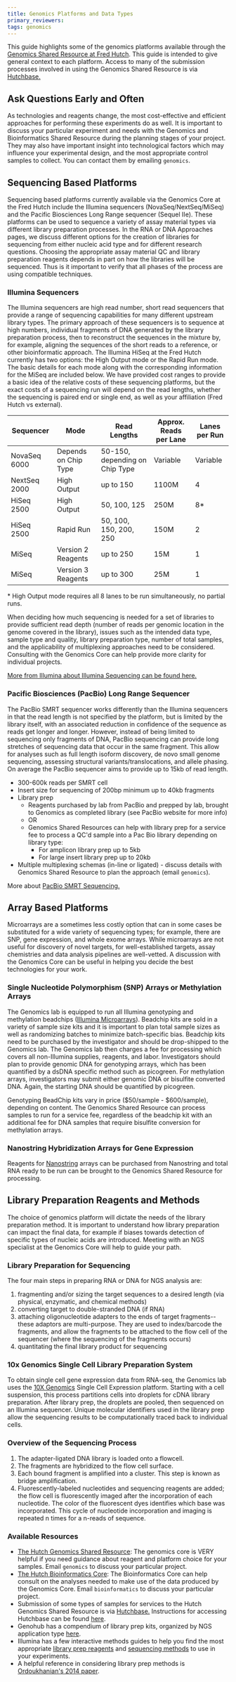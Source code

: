 ```yaml
---
title: Genomics Platforms and Data Types
primary_reviewers:
tags: genomics
---
```


This guide highlights some of the genomics platforms available through the [Genomics Shared Resource at Fred Hutch](https://www.fredhutch.org/en/research/shared-resources/core-facilities/genomics-bioinformatics.html).  This guide is intended to give general context to each platform.  Access to many of the submission processes involved in using the Genomics Shared Resource is via [Hutchbase.](https://hutchbase.fhcrc.org/base2/)

## Ask Questions Early and Often

As technologies and reagents change, the most cost-effective and efficient approaches for performing these experiments do as well.  It is important to discuss your particular experiment and needs with the Genomics and Bioinformatics Shared Resource during the planning stages of your project.  They may also have important insight into technological factors which may influence your experimental design, and the most appropriate control samples to collect. You can contact them by emailing `genomics`.  

## Sequencing Based Platforms
Sequencing based platforms currently available via the Genomics Core at the Fred Hutch include the Illumina sequencers (NovaSeq/NextSeq/MiSeq) and the Pacific Biosciences Long Range sequencer (Sequel IIe).  These platforms can be used to sequence a variety of assay material types via different library preparation processes. In the RNA or DNA Approaches pages, we discuss different options for the creation of libraries for sequencing from either nucleic acid type and for different research questions.  Choosing the appropriate assay material QC and library preparation reagents depends in part on how the libraries will be sequenced.  Thus is it important to verify that all phases of the process are using compatible techniques.  

### Illumina Sequencers
The Illumina sequencers are high read number, short read sequencers that provide a range of sequencing capabilities for many different upstream library types. The primary approach of these sequencers is to sequence at high numbers, individual fragments of DNA generated by the library preparation process, then to reconstruct the sequences in the mixture by, for example, aligning the sequences of the short reads to a reference, or other bioinformatic approach. The Illumina HiSeq at the Fred Hutch currently has two options:  the High Output mode or the Rapid Run mode.  The basic details for each mode along with the corresponding information for the MiSeq are included below.  We have provided cost ranges to provide a basic idea of the relative costs of these sequencing platforms, but the exact costs of a sequencing run will depend on the read lengths, whether the sequencing is paired end or single end, as well as your affiliation (Fred Hutch vs external).



Sequencer | Mode | Read Lengths | Approx. Reads per Lane | Lanes per Run
--- | --- | --- | --- | ---
NovaSeq 6000 | Depends on Chip Type | 50-150, depending on Chip Type | Variable | Variable
NextSeq 2000 | High Output | up to 150 | 1100M | 4
HiSeq 2500 | High Output | 50, 100, 125 | 250M | 8\*
HiSeq 2500 | Rapid Run | 50, 100, 150, 200, 250 | 150M | 2
MiSeq | Version 2 Reagents | up to 250 | 15M | 1
MiSeq | Version 3 Reagents | up to 300 | 25M | 1

\* High Output mode requires all 8 lanes to be run simultaneously, no partial runs.


When deciding how much sequencing is needed for a set of libraries to provide sufficient read depth (number of reads per genomic location in the genome covered in the library), issues such as the intended data type, sample type and quality, library preparation type, number of total samples, and the applicability of multiplexing approaches need to be considered.  Consulting with the Genomics Core can help provide more clarity for individual projects.  

[More from Illumina about Illumina Sequencing can be found here.](https://www.illumina.com/techniques/sequencing.html)

### Pacific Biosciences (PacBio) Long Range Sequencer
The PacBio SMRT sequencer works differently than the Illumina sequencers in that the read length is not specified by the platform, but is limited by the library itself, with an associated reduction in confidence of the sequence as reads get longer and longer.  However, instead of being limited to sequencing only fragments of DNA, PacBio sequencing can provide long stretches of sequencing data that occur in the same fragment.  This allow for analyses such as full length isoform discovery, de novo small genome sequencing, assessing structural variants/translocations, and allele phasing.  On average the PacBio sequencer aims to provide up to 15kb of read length.  

- 300-600k reads per SMRT cell
- Insert size for sequencing of 200bp minimum up to 40kb fragments
- Library prep
  - Reagents purchased by lab from PacBio and prepped by lab, brought to Genomics as completed library (see PacBio website for more info)
  - OR
  - Genomics Shared Resources can help with library prep for a service fee to process a QC'd sample into a Pac Bio library depending on library type:
    - For amplicon library prep up to 5kb
    - For large insert library prep up to 20kb
- Multiple multiplexing schemas (in-line or ligated) - discuss details with Genomics Shared Resource to plan the approach (email `genomics`).  

More about [PacBio SMRT Sequencing.](http://www.pacb.com/smrt-science/smrt-sequencing/)


## Array Based Platforms
 Microarrays are a sometimes less costly option that can in some cases be substituted for a wide variety of sequencing types; for example, there are SNP, gene expression, and whole exome arrays. While microarrays are not useful for discovery of novel targets, for well-established targets, assay chemistries and data analysis pipelines are well-vetted.  A discussion with the Genomics Core can be useful in helping you decide the best technologies for your work.

### Single Nucleotide Polymorphism (SNP) Arrays or Methylation Arrays
The Genomics lab is equipped to run all Illumina genotyping and methylation beadchips ([Illumina Microarrays](https://www.illumina.com/techniques/microarrays.html)).  Beadchip kits are sold in a variety of sample size kits and it is important to plan total sample sizes as well as randomizing batches to minimize batch-specific bias. Beadchip kits need to be purchased by the investigator and should be drop-shipped to the Genomics lab.  The Genomics lab then charges a fee for processing which covers all non-Illumina supplies, reagents, and labor.  Investigators should plan to provide genomic DNA for genotyping arrays, which has been quantified by a dsDNA specific method such as picogreen.  For methylation arrays, investigators may submit either genomic DNA or bisulfite converted DNA.  Again, the starting DNA should be quantified by picogreen.  

Genotyping BeadChip kits vary in price ($50/sample - $600/sample), depending on content.  The Genomics Shared Resource can process samples to run for a service fee, regardless of the beadchip kit with an additional fee for DNA samples that require bisulfite conversion for methylation arrays.


### Nanostring Hybridization Arrays for Gene Expression
Reagents for [Nanostring](https://www.nanostring.com) arrays can be purchased from Nanostring and total RNA ready to be run can be brought to the Genomics Shared Resource for processing.  


## Library Preparation Reagents and Methods
The choice of genomics platform will dictate the needs of the library preparation method.  It is important to understand how library preparation can impact the final data, for example if biases towards detection of specific types of nucleic acids are introduced.  Meeting with an NGS specialist at the Genomics Core will help to guide your path.  

### Library Preparation for Sequencing
The four main steps in preparing RNA or DNA for NGS analysis are:

1. fragmenting and/or sizing the target sequences to a desired length (via physical, enzymatic, and chemical methods)
2. converting target to double-stranded DNA (if RNA)
3. attaching oligonucleotide adapters to the ends of target fragments--these adaptors are multi-purpose. They are used to index/barcode the fragments, and allow the fragments to be attached to the flow cell of the sequencer (where the sequencing of the fragments occurs)
4. quantitating the final library product for sequencing

### 10x Genomics Single Cell Library Preparation System
To obtain single cell gene expression data from RNA-seq, the Genomics lab uses the [10X Genomics](https://www.10xgenomics.com) Single Cell Expression platform.  Starting with a cell suspension, this process partitions cells into droplets for cDNA library preparation.  After library prep, the droplets are pooled, then sequenced on an Illumina sequencer. Unique molecular identifiers used in the library prep allow the sequencing results to be computationally traced back to individual cells.


### Overview of the Sequencing Process
1. The adapter-ligated DNA library is loaded onto a flowcell.
2. The fragments are hybridized to the flow cell surface.
3. Each bound fragment is amplified into a cluster. This step is known as bridge amplification.
4. Fluorescently-labeled nucleotides and sequencing reagents are added; the flow cell is fluorescently imaged after the incorporation of each nucleotide. The color of the fluorescent dyes identifies which base was incorporated. This cycle of nucleotide incorporation and imaging is repeated n times for a n-reads of sequence.


### Available Resources
- [The Hutch Genomics Shared Resource](https://www.fredhutch.org/en/research/shared-resources/core-facilities/genomics-bioinformatics/genomics-services.html):
The genomics core is VERY helpful if you need guidance about reagent and platform choice for your samples.  Email `genomics` to discuss your particular project.  
- [The Hutch Bioinformatics Core](https://www.fredhutch.org/en/research/shared-resources/core-facilities/genomics-bioinformatics/bioinformatics-services.html): The Bioinformatics Core can help consult on the analyses needed to make use of the data produced by the Genomics Core. Email `bioinformatics` to discuss your particular project.
- Submission of some types of samples for services to the Hutch Genomics Shared Resource is via [Hutchbase.](https://hutchbase.fhcrc.org/base2/) Instructions for accessing Hutchbase can be found [here](https://www.fredhutch.org/content/dam/www/shared-resources/gb/HutchBASE.pdf).
- Genohub has a compendium of library prep kits, organized by NGS application type [here](https://genohub.com/ngs-library-preparation-kit-guide/).
- Illumina has a few interactive methods guides to help you find the most appropriate [library prep reagents](https://www.illumina.com/techniques/sequencing/ngs-library-prep.html) and [sequencing methods](https://www.illumina.com/science/sequencing-method-explorer.html) to use in your experiments.
- A helpful reference in considering library prep methods is [Ordoukhanian's 2014 paper](https://www.ncbi.nlm.nih.gov/pmc/articles/PMC4351865/).
